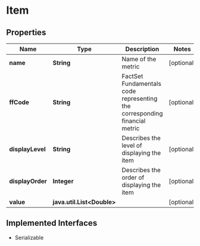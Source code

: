 

# Item


## Properties

Name | Type | Description | Notes
------------ | ------------- | ------------- | -------------
**name** | **String** | Name of the metric |  [optional]
**ffCode** | **String** | FactSet Fundamentals code representing the corresponding financial metric |  [optional]
**displayLevel** | **String** | Describes the level of displaying the item |  [optional]
**displayOrder** | **Integer** | Describes the order of displaying the item |  [optional]
**value** | **java.util.List&lt;Double&gt;** |  |  [optional]


## Implemented Interfaces

* Serializable


